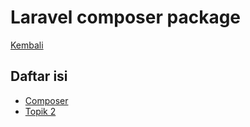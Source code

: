 # Laravel composer package

[Kembali](../readme.md)

## Daftar isi

- [Composer](composer.md)
- [Topik 2](topic-2.md)
